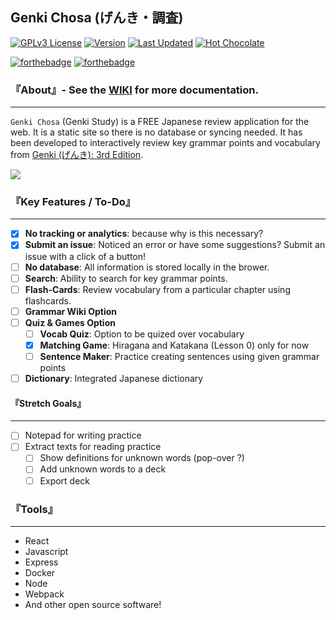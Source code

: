 ## Genki Chosa (げんき・調査)

[![GPLv3 License](https://img.shields.io/badge/License-GPL%20v3-yellow.svg)](https://opensource.org/licenses/)
[![Version](https://img.shields.io/badge/VERSION-v0.1_Beta-blue)](https://github.com/Imanisima/genki-chosa/releases)
[![Last Updated](https://img.shields.io/badge/Last%20Updated-Jan%202021-blueviolet)](https://github.com/Imanisima/genki-chosa)
[![Hot Chocolate](https://img.shields.io/badge/Powered%20by-Hot%20Chocolate-orange)]()

[![forthebadge](https://forthebadge.com/images/badges/made-with-reason.svg)]()
[![forthebadge](https://forthebadge.com/images/badges/built-with-love.svg)]()


### 『About』- See the [WIKI](https://github.com/Imanisima/genki-chosa/wiki) for more documentation.
---
```Genki Chosa``` (Genki Study) is a FREE Japanese review application for the web. It is a static site so there is no database or syncing needed. It has been developed to interactively review key grammar points and vocabulary from [Genki (げんき): 3rd Edition](https://omgjapan.com/products/genki-1-an-integrated-course-in-elementary-japanese-textbook-revised-3rd-edition).

![](screenshots/home.png?raw=true)

### 『Key Features / To-Do』
---
- [X] __No tracking or analytics__: because why is this necessary?
- [X] __Submit an issue__: Noticed an error or have some suggestions? Submit an issue with a click of a button!
- [ ] __No database__:  All information is stored locally in the brower.
- [ ] __Search__: Ability to search for key grammar points.
- [ ] __Flash-Cards__: Review vocabulary from a particular chapter using flashcards.
- [ ] __Grammar Wiki Option__
- [ ] __Quiz & Games Option__
    - [ ] __Vocab Quiz__: Option to be quized over vocabulary
    - [X] __Matching Game__: Hiragana and Katakana (Lesson 0) only for now
    - [ ] __Sentence Maker__: Practice creating sentences using given grammar points

- [ ] __Dictionary__: Integrated Japanese dictionary

#### 『Stretch Goals』
---
- [ ] Notepad for writing practice
- [ ] Extract texts for reading practice
    - [ ] Show definitions for unknown words (pop-over ?)
    - [ ] Add unknown words to a deck
    - [ ] Export deck

### 『Tools』
---
- React
- Javascript
- Express
- Docker
- Node
- Webpack
- And other open source software!